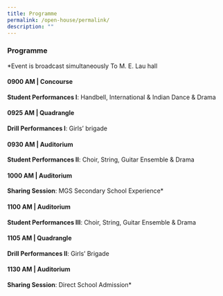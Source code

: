 ```yaml
---
title: Programme
permalink: /open-house/permalink/
description: ""
---
```

### Programme 
*Event is broadcast simultaneously To M. E. Lau hall

#### 0900 AM | Concourse
**Student Performances I**: Handbell, International & Indian Dance & Drama

#### 0925 AM | Quadrangle
**Drill Performances I**: Girls’ brigade

#### 0930 AM | Auditorium
**Student Performances II**: Choir, String, Guitar Ensemble & Drama 

#### 1000 AM | Auditorium
**Sharing Session**: MGS Secondary School Experience*

#### 1100 AM | Auditorium
**Student Performances III**: Choir, String, Guitar Ensemble & Drama 

#### 1105 AM | Quadrangle
**Drill Performances II**: Girls’ Brigade

#### 1130 AM | Auditorium
**Sharing Session**: Direct School Admission*